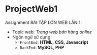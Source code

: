 # ProjectWeb1
 Assignment BÀI TẬP LỚN WEB LẦN 1:
- Topic web: *Trang web bán hàng online*
- Ngôn ngữ sử dụng: 
  - `FrontEnd`: **HTML, CSS, Javascript**
  - `BackEnd`: **MySQL, PHP**
 
